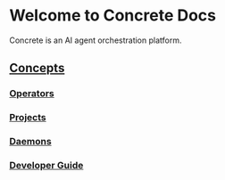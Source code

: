 # Welcome to Concrete Docs

Concrete is an AI agent orchestration platform.

## [Concepts](concepts.md)  

### [Operators](operators.md)

### [Projects](projects.md)

### [Daemons](daemons.md)

### [Developer Guide](developer-guide.md)